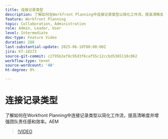 ```yaml
---
title: 连接记录类型
description: 了解如何在Workfront Planning中连接记录类型以简化工作流，提高清晰度并增强团队责任感和效率。​AEM
feature: Workfront Planning
topic: Collaboration, Administration
role: Admin, Leader, User
level: Intermediate
doc-type: Feature Video
duration: 288
last-substantial-update: 2025-06-10T00:00:00Z
jira: KT-18273
source-git-commit: c2795b2ef8c95d3f6caf55c12ccbd5365110c862
workflow-type: tm+mt
source-wordcount: '48'
ht-degree: 0%

---
```



# 连接记录类型

了解如何在Workfront Planning中连接记录类型以简化工作流，提高清晰度并增强团队责任感和效率。&#x200B;AEM

>[!VIDEO](https://video.tv.adobe.com/v/3463808/?learn=on&enablevpops&captions=chi_hans)

